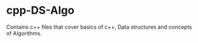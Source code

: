 # cpp-DS-Algo
Contains c++ files that cover basics of c++, Data structures and concepts of Algorithms.
